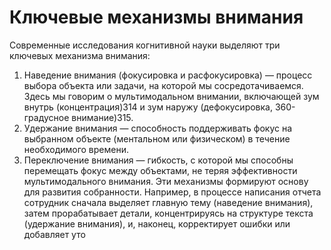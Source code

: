 # Ключевые механизмы внимания

Современные исследования когнитивной науки выделяют три ключевых механизма внимания:
1. Наведение внимания (фокусировка и расфокусировка) — процесс выбора объекта или задачи, на которой мы сосредотачиваемся. Здесь мы говорим о мультимодальном внимании, включающей зум внутрь (концентрация)314 и зум наружу (дефокусировка, 360-градусное внимание)315.
2. Удержание внимания — способность поддерживать фокус на выбранном объекте (ментальном или физическом) в течение необходимого времени. 
3. Переключение внимания — гибкость, с которой мы способны перемещать фокус между объектами, не теряя эффективности мультимодального внимания.
Эти механизмы формируют основу для развития собранности. Например, в процессе написания отчета сотрудник сначала выделяет главную тему (наведение внимания), затем прорабатывает детали, концентрируясь на структуре текста (удержание внимания), и, наконец, корректирует ошибки или добавляет уто
